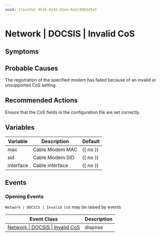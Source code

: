 ```yaml
---
uuid: 17ace2e2-4516-4142-81aa-6a2c8462d5af
---
```

# Network | DOCSIS | Invalid CoS

## Symptoms

## Probable Causes

The registration of the specified modem has failed because of an invalid or unsupported CoS setting.

## Recommended Actions

Ensure that the CoS fields in the configuration file are set correctly.

## Variables

| Variable  | Description     | Default  |
| --------- | --------------- | -------- |
| mac       | Cable Modem MAC | {{ no }} |
| sid       | Cable Modem SID | {{ no }} |
| interface | Cable interface | {{ no }} |

## Events

### Opening Events
`Network | DOCSIS | Invalid CoS` may be raised by events

| Event Class                                                                                  | Description |
| -------------------------------------------------------------------------------------------- | ----------- |
| [Network \| DOCSIS \| Invalid CoS](../event-classes-reference/network/docsis/invalid-cos.md) | dispose     |
